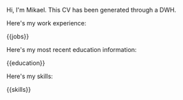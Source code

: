 Hi, I'm Mikael. This CV has been generated through a DWH.

Here's my work experience:

{{jobs}}


Here's my most recent education information:

{{education}}

Here's my skills:

{{skills}}

